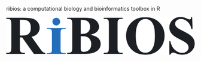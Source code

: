 ribios: a computational biology and bioinformatics toolbox in R

![Logo](/website/images/ribios-logo.png)
